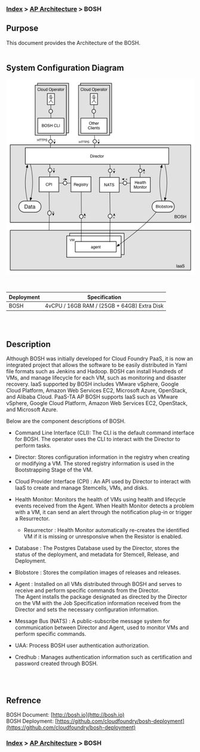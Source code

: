 ### [Index](https://github.com/PaaS-TA/Guide-eng/blob/master/README.md) > [AP Architecture](../README.md) > BOSH

## Purpose
This document provides the Architecture of the BOSH.
<br><br>

## System Configuration Diagram

![BOSH Architecture](image/bosh_architecture.png)

<br>

| Deployment | Specification |
|------------|------|
| BOSH | 4vCPU / 16GB RAM / (25GB + 64GB) Extra Disk |

<br><br>

## Description
Although BOSH was initially developed for Cloud Foundry PaaS, it is now an integrated project that allows the software to be easily distributed in Yaml file formats such as Jenkins and Hadoop. BOSH can install Hundreds of VMs, and manage lifecycle for each VM, such as monitoring and disaster recovery. 
IaaS supported by BOSH includes VMware vSphere, Google Cloud Platform, Amazon Web Services EC2, Microsoft Azure, OpenStack, and Alibaba Cloud. PaaS-TA AP BOSH supports IaaS such as VMware vSphere, Google Cloud Platform, Amazon Web Services EC2, OpenStack, and Microsoft Azure.


Below are the component descriptions of BOSH.
- Command Line Interface (CLI): The CLI is the default command interface for BOSH. 
The operator uses the CLI to interact with the Director to perform tasks.

- Director: Stores configuration information in the registry when creating or modifying a VM.
The stored registry information is used in the Bootstrapping Stage of the VM.

- Cloud Provider Interface (CPI) : An API used by Director to interact with IaaS to create and manage Stemcells, VMs, and disks.

- Health Monitor: Monitors the health of VMs using health and lifecycle events received from the Agent.
When Health Monitor detects a problem with a VM, it can send an alert through the notification plug-in or trigger a Resurrector.

  - Resurrector : Health Monitor automatically re-creates the identified VM if it is missing or unresponsive when the Resistor is enabled.

- Database : The Postgres Database used by the Director, stores the status of the deployment, and metadata for Stemcell, Release, and Deployment.

- Blobstore : Stores the compilation images of releases and releases.

- Agent : Installed on all VMs distributed through BOSH and serves to receive and perform specific commands from the Director.  
The Agent installs the package designated as directed by the Director on the VM with the Job Specification information received from the Director and sets the necessary configuration information.

- Message Bus (NATS) : A public-subscribe message system for communication between Director and Agent, used to monitor VMs and perform specific commands.

- UAA: Process BOSH user authentication authorization.

- Credhub : Manages authentication information such as certification and password created through BOSH.

<br><br>

## Refrence
BOSH Document: [http://bosh.io](http://bosh.io)  
BOSH Deployment: [https://github.com/cloudfoundry/bosh-deployment](https://github.com/cloudfoundry/bosh-deployment)  

### [Index](https://github.com/PaaS-TA/Guide-eng/blob/master/README.md) > [AP Architecture](../README.md) > BOSH
